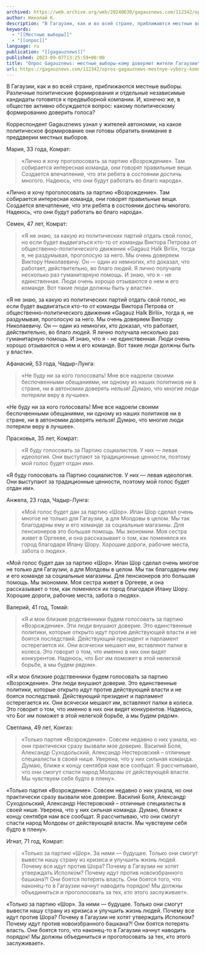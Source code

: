 ```yaml
---
archived: https://web.archive.org/web/20240630/gagauznews.com/112342/opros-gagauznews-mestnye-vybory-komu-doveryayut-zhiteli-gagauzii.html
author: Николай К.
description: "В Гагаузии, как и во всей стране, приближаются местные выборы. Различные политические формирования и отдельные независимые кандидаты готовятся к предвыборной компании. И, конечно же, в обществе активно обсуждается вопрос: какому политическому формированию доверить голоса? Корреспондент Gagauznews узнал у жителей автономии, на какое политическое формирование они готовы обратить внимание в преддверии местных выборов. Мария, 33 года, Комрат: «Лично я хочу проголосовать за партию «Возрождение». Там собирается интересная команда, они говорят правильные вещи. Создается впечатление, что эти ребята в состоянии достичь многого. Надеюсь, что они будут работать во благо народа». Семен, 47 лет, Комрат: «Я не знаю, за какую из политических партий […]"
keywords:
  - "[[Местные выборы]]"
  - "[[опрос]]"
language: ru
publication: "[[gagauznews]]"
published: 2023-09-07T13:25:59+00:00
title: "Опрос Gagauznews: местные выборы-кому доверяют жители Гагаузии"
url: https://gagauznews.com/112342/opros-gagauznews-mestnye-vybory-komu-doveryayut-zhiteli-gagauzii.html
---
```


В Гагаузии, как и во всей стране, приближаются местные выборы. Различные политические формирования и отдельные независимые кандидаты готовятся к предвыборной компании. И, конечно же, в обществе активно обсуждается вопрос: какому политическому формированию доверить голоса?

Корреспондент Gagauznews узнал у жителей автономии, на какое политическое формирование они готовы обратить внимание в преддверии местных выборов.

Мария, 33 года, Комрат:

> «Лично я хочу проголосовать за партию «Возрождение». Там собирается интересная команда, они говорят правильные вещи. Создается впечатление, что эти ребята в состоянии достичь многого. Надеюсь, что они будут работать во благо народа».

«Лично я хочу проголосовать за партию «Возрождение». Там собирается интересная команда, они говорят правильные вещи. Создается впечатление, что эти ребята в состоянии достичь многого. Надеюсь, что они будут работать во благо народа».

Семен, 47 лет, Комрат:

> «Я не знаю, за какую из политических партий отдать свой голос, но если будет выдвигаться кто-то от команды Виктора Петрова от общественно-политического движения «Gagauz Halk Birlii», тогда я, не раздумывая, проголосую за него. Мы очень доверяем Виктору Николаевичу. Он — один из немногих, кто доказал, что работает, действительно, во благо людей. Я лично получала несколько раз гуманитарную помощь. И знаю, что я ­- не единственная. Люди очень хорошо отзываются о нем и его команде. Вот такие люди должны быть у власти».

«Я не знаю, за какую из политических партий отдать свой голос, но если будет выдвигаться кто-то от команды Виктора Петрова от общественно-политического движения «Gagauz Halk Birlii», тогда я, не раздумывая, проголосую за него. Мы очень доверяем Виктору Николаевичу. Он — один из немногих, кто доказал, что работает, действительно, во благо людей. Я лично получала несколько раз гуманитарную помощь. И знаю, что я ­- не единственная. Люди очень хорошо отзываются о нем и его команде. Вот такие люди должны быть у власти».

Афанасий, 53 года, Чадыр-Лунга:

> «Не буду ни за кого голосовать! Мне все надоели своими беспочвенными обещаниями, ни одному из наших политиков ни в стране, ни в автономии доверять нельзя! Думаю, что многие люди потеряли веру в лучшее».

«Не буду ни за кого голосовать! Мне все надоели своими беспочвенными обещаниями, ни одному из наших политиков ни в стране, ни в автономии доверять нельзя! Думаю, что многие люди потеряли веру в лучшее».

Прасковья, 35 лет, Комрат:

> «Я буду голосовать за Партию социалистов. У них — левая идеология. Они выступают за традиционные ценности, поэтому мой голос будет отдан им».

«Я буду голосовать за Партию социалистов. У них — левая идеология. Они выступают за традиционные ценности, поэтому мой голос будет отдан им».

Анжела, 23 года, Чадыр-Лунга:

> «Мой голос будет дан за партию «Шор». Илан Шор сделал очень многое не только для Гагаузии, а для Молдовы в целом. Мы так благодарны ему и его команде за социальные магазины. Для пенсионеров это большая помощь. Мы экономим. Моя сестра живет в Оргееве, и она рассказывает о том, как поменялся их город благодаря Илану Шору. Хорошие дороги, рабочие места, забота о людях».

«Мой голос будет дан за партию «Шор». Илан Шор сделал очень многое не только для Гагаузии, а для Молдовы в целом. Мы так благодарны ему и его команде за социальные магазины. Для пенсионеров это большая помощь. Мы экономим. Моя сестра живет в Оргееве, и она рассказывает о том, как поменялся их город благодаря Илану Шору. Хорошие дороги, рабочие места, забота о людях».

Валерий, 41 год, Томай:

> «Я и мои близкие родственники будем голосовать за партию «Возрождение». Эти люди внушают доверие. Это единственные политики, которые открыто идут против действующей власти и не боятся последствий. Действующий президент и парламент остерегается их. Они всячески мешают им, вставляют палки в колеса. Это говорит о том, что именно в них они видят конкурентов. Надеюсь, что Бог им поможет в этой нелегкой борьбе, а мы будем рядом».

«Я и мои близкие родственники будем голосовать за партию «Возрождение». Эти люди внушают доверие. Это единственные политики, которые открыто идут против действующей власти и не боятся последствий. Действующий президент и парламент остерегается их. Они всячески мешают им, вставляют палки в колеса. Это говорит о том, что именно в них они видят конкурентов. Надеюсь, что Бог им поможет в этой нелегкой борьбе, а мы будем рядом».

Светлана, 49 лет, Конгаз:

> «Только партия «Возрождение». Совсем недавно о них узнала, но они практически сразу вызвали мое доверие. Василий Боля, Александр Суходольский, Александр Нестеровский – отличные специалисты в своей нише. Уверена, что у них сильная команда. Думаю, ближе к концу сентября нам все сообщат. Я рассчитываю, что они смогут спасти народ Молдовы от действующей власти. Мы чувствуем себя будто в плену».

«Только партия «Возрождение». Совсем недавно о них узнала, но они практически сразу вызвали мое доверие. Василий Боля, Александр Суходольский, Александр Нестеровский – отличные специалисты в своей нише. Уверена, что у них сильная команда. Думаю, ближе к концу сентября нам все сообщат. Я рассчитываю, что они смогут спасти народ Молдовы от действующей власти. Мы чувствуем себя будто в плену».

Игнат, 71 год, Комрат:

> «Только за партию «Шор». За ними — будущее. Только они смогут вывести нашу страну из кризиса и улучшить жизнь людей. Почему все идут против Шора? Почему в Гагаузии не хотят утверждать Исполком? Почему идут против новоизбранного башкана?! Они боятся потерять власть. Они боятся того, что наконец-то в Гагаузии начнут наводить порядок! Мы должны объединиться и проголосовать за тех, кто этого заслуживает».

«Только за партию «Шор». За ними — будущее. Только они смогут вывести нашу страну из кризиса и улучшить жизнь людей. Почему все идут против Шора? Почему в Гагаузии не хотят утверждать Исполком? Почему идут против новоизбранного башкана?! Они боятся потерять власть. Они боятся того, что наконец-то в Гагаузии начнут наводить порядок! Мы должны объединиться и проголосовать за тех, кто этого заслуживает».
